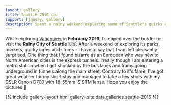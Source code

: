 ```yaml
---
layout: gallery
title: Seattle 2016 🇺🇸
support: [jquery, gallery]
description: Spent a rainy weekend exploring some of Seattle's quirks and neighborhoods 🏙
---
```


While exploring [Vancouver](/gallery/vancouver-2016) in **February 2016**, I stepped over the border to visit the **Rainy City of Seattle** 🇺🇸. After a weekend of exploring its parks, markets, quirky cafes and stores - I have to say that I was left pleasantly surprised. One thing that I found bizarre as an European who was new to North American cities is the express tunnels. I really though I am entering a metro station when I got shocked by the bus lanes and trams going underground in tunnels along the main street. Contrary to it's fame, I've got great weather for my short stay and managed to take a few shots with my DSLR Canon D700 with 18-55mm IS STM lense. Hope you enjoy the pictures 👋

{% include gallery-layout.html gallery=site.data.galleries.seattle-2016 %}